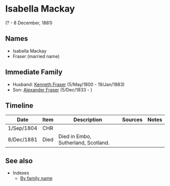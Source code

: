 ﻿---
layout: person
subject_key: i26104572
permalink: /people/i26104572
---

# Isabella Mackay
(? - 8 December, 1881)

## Names

* Isabella Mackay
* Fraser (married name)

## Immediate Family

* Husband: [Kenneth Fraser](./@61428726@-kenneth-fraser-b1800-5-5-d1883-1-19.md) (5/May/1800 - 19/Jan/1883)
* Son: [Alexander Fraser](./@97086424@-alexander-fraser-b1833-12-5-d.md) (5/Dec/1833 - )

## Timeline

Date | Item | Description | Sources | Notes
---|---|---|---|---
1/Sep/1804 | CHR |  |  | 
8/Dec/1881 | Died | Died in Embo, Sutherland, Scotland. |  | 


## See also

- Indexes
  - [By family name](../index-by-family-name.md)
